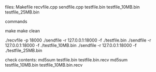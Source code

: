 files:
Makefile
recvfile.cpp
sendfile.cpp
testfile.bin
testfile_10MB.bin
testfile_25MB.bin


commands

make
make clean


./recvfile -p 18000
./sendfile -r 127.0.0.1:18000 -f ./testfile.bin
./sendfile -r 127.0.0.1:18000 -f ./testfile_10MB.bin
./sendfile -r 127.0.0.1:18000 -f ./testfile_25MB.bin

check contents:
md5sum testfile.bin testfile.bin.recv
md5sum testfile_10MB.bin testfile_10MB.bin.recv
